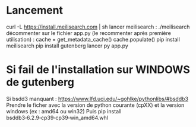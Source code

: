 # Lancement
curl -L https://install.meilisearch.com | sh
lancer meilisearch : ./meilisearch
décommenter sur le fichier app.py (le recommenter après première utilisation) : 
cache = get_metadata_cache()
cache.populate()
pip install meilisearch 
pip install gutenberg
lancer py app.py 

# Si fail de l'installation sur WINDOWS de gutenberg
Si bsdd3 manquant : https://www.lfd.uci.edu/~gohlke/pythonlibs/#bsddb3 
Prendre le ficher avec la version de python courante (cpXX) et la version windows (ex : amd64 ou win32)
Puis pip install bsddb3‑6.2.9‑cp39‑cp39‑win_amd64.whl 



